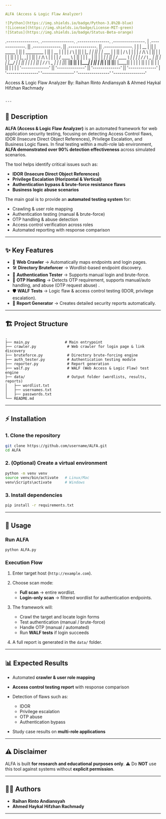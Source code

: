 ```yaml
---

ALFA (Access & Logic Flaw Analyzer)

![Python](https://img.shields.io/badge/Python-3.8%2B-blue)
![License](https://img.shields.io/badge/License-MIT-green)
![Status](https://img.shields.io/badge/Status-Beta-orange)

```
 .----------------.  .----------------.  .----------------.  .----------------. 
| .--------------. || .--------------. || .--------------. || .--------------. |
| |      __      | || |   _____      | || |  _________   | || |      __      | |
| |     /  \     | || |  |_   _|     | || | |_   ___  |  | || |     /  \     | |
| |    / /\ \    | || |    | |       | || |   | |_  \_|  | || |    / /\ \    | |
| |   / ____ \   | || |    | |   _   | || |   |  _|      | || |   / ____ \   | |
| | _/ /    \ \_ | || |   _| |__/ |  | || |  _| |_       | || | _/ /    \ \_ | |
| ||____|  |____|| || |  |________|  | || | |_____|      | || ||____|  |____|| |
| |              | || |              | || |              | || |              | |
| '--------------' || '--------------' || '--------------' || '--------------' |
 '----------------'  '----------------'  '----------------'  '----------------' 
                                
Access & Logic Flaw Analyzer
By: Raihan Rinto Andiansyah & Ahmed Haykal Hifzhan Rachmady
```

---
```


## 📌 Description

**ALFA (Access & Logic Flaw Analyzer)** is an automated framework for web application security testing, focusing on detecting Access Control flaws, IDOR (Insecure Direct Object References), Privilege Escalation, and Business Logic flaws. In final testing within a multi-role lab environment, **ALFA demonstrated over 90% detection effectiveness** across simulated scenarios.

The tool helps identify critical issues such as:

* **IDOR (Insecure Direct Object References)**
* **Privilege Escalation (Horizontal & Vertical)**
* **Authentication bypass & brute-force resistance flaws**
* **Business logic abuse scenarios**

The main goal is to provide an **automated testing system** for:

* Crawling & user role mapping
* Authentication testing (manual & brute-force)
* OTP handling & abuse detection
* Access control verification across roles
* Automated reporting with response comparison

---

## ✨ Key Features

* 🔎 **Web Crawler** → Automatically maps endpoints and login pages.
* 🛠 **Directory Bruteforcer** → Wordlist-based endpoint discovery.
* 🔑 **Authentication Tester** → Supports manual login and brute-force.
* 📲 **OTP Handling** → Detects OTP requirement, supports manual/auto handling, and abuse (OTP request abuse) .
* 🛡 **WALF Tests** → Logic flaw & access control testing (IDOR, privilege escalation).
* 📑 **Report Generator** → Creates detailed security reports automatically.

---

## 🏗 Project Structure

```
.
├── main.py                # Main entrypoint
├── crawler.py              # Web crawler for login page & link discovery
├── bruteforce.py           # Directory brute-forcing engine
├── auth_tester.py          # Authentication testing module
├── reporter.py             # Report generation
├── walf.py                 # WALF (Web Access & Logic Flaw) test engine
├── data/                   # Output folder (wordlists, results, reports)
│   ├── wordlist.txt
│   ├── usernames.txt
│   ├── passwords.txt
└── README.md
```

---

## ⚡ Installation

### 1. Clone the repository

```bash
git clone https://github.com/username/ALFA.git
cd ALFA
```

### 2. (Optional) Create a virtual environment

```bash
python -m venv venv
source venv/bin/activate   # Linux/Mac
venv\Scripts\activate      # Windows
```

### 3. Install dependencies

```bash
pip install -r requirements.txt
```

---

## 🚀 Usage

### Run ALFA

```bash
python ALFA.py
```

### Execution Flow

1. Enter target host (`http://example.com`).
2. Choose scan mode:

   * **Full scan** → entire wordlist.
   * **Login-only scan** → filtered wordlist for authentication endpoints.
3. The framework will:

   * Crawl the target and locate login forms
   * Test authentication (manual / brute-force)
   * Handle OTP (manual / automated)
   * Run **WALF tests** if login succeeds
4. A full report is generated in the `data/` folder.

---

## 📊 Expected Results

* Automated **crawler & user role mapping**
* **Access control testing report** with response comparison
* Detection of flaws such as:

  * IDOR
  * Privilege escalation
  * OTP abuse
  * Authentication bypass
* Study case results on **multi-role applications**

---

## ⚠️ Disclaimer

ALFA is built **for research and educational purposes only**.
⚠️ Do **NOT** use this tool against systems without **explicit permission**.

---

## 👨‍💻 Authors

* **Raihan Rinto Andiansyah**
* **Ahmed Haykal Hifzhan Rachmady**

---
